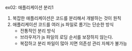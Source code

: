 
ex02: 애플리케이션 분리1

1. 복잡한 애플리케이션은 코드를 분리해서 개발하는 것이 원칙
2. 애플리케이션 코드를 여러 js 파일로 롬기는 단순한 방식
    - 전통적인 분리 방식
    - 브라우저가 js 파일의 로딩 순서를 보장하지 않는다.
    - 복잡하고 분리 파일이 많아 지면 의존성 관리 자체가 불가능